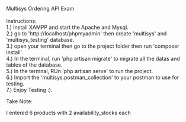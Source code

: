 Multisys Ordering API Exam  
<br>
Instructions:
<br>
1.) Install XAMPP and start the Apache and Mysql. <br>
2.) go to 'http://localhost/phpmyadmin' then create 'multisys' and 'multisys_testing' database.<br>
3.) open your terminal then go to the project folder then run 'composer install'.<br>
4.) In the terminal, run 'php artisan migrate' to migrate all the datas and tables of the database.<br>
5.) In the termnal, RUn 'php artisan serve' to run the project.<br>
6.) Import the 'multisys.postman_collection' to your postman to use for testing.<br>
7.) Enjoy Testing :).

Take Note:

I entered 6 products with 2 availability_stocks each
